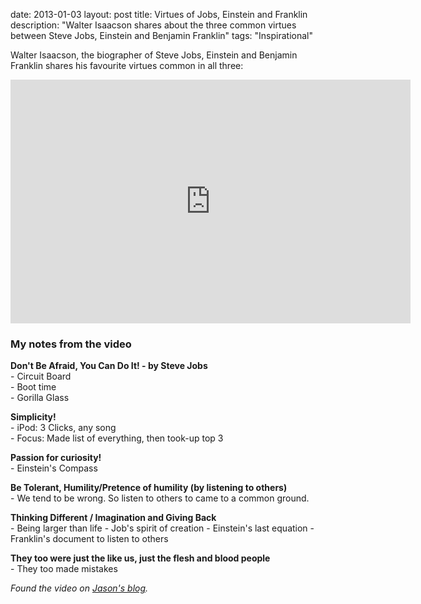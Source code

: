 date: 2013-01-03
layout: post
title: Virtues of Jobs, Einstein and Franklin
description: "Walter Isaacson shares about the three common virtues between Steve Jobs, Einstein and Benjamin Franklin"
tags: "Inspirational"

Walter Isaacson, the biographer of Steve Jobs, Einstein and Benjamin Franklin shares his favourite virtues common in all three:

<iframe width="640" height="390" src="http://www.youtube.com/embed/BDmd6OUO1dA" frameborder="0" allowfullscreen></iframe>

### My notes from the video

**Don't Be Afraid, You Can Do It! - by Steve Jobs**  
    - Circuit Board  
    - Boot time  
    - Gorilla Glass  

**Simplicity!**  
    - iPod: 3 Clicks, any song  
    - Focus: Made list of everything, then took-up top 3  

**Passion for curiosity!**  
    - Einstein's Compass  

**Be Tolerant, Humility/Pretence of humility (by listening to others)**  
    - We tend to be wrong. So listen to others to came to a common ground.  

**Thinking Different / Imagination and Giving Back**  
    - Being larger than life
    - Job's spirit of creation
    - Einstein's last equation
    - Franklin's document to listen to others

**They too were just the like us, just the flesh and blood people**  
    - They too made mistakes

*Found the video on [Jason's blog][article].*



[video]: http://www.youtube.com/watch?v=BDmd6OUO1dA&feature=player_embedded
[article]: http://jasonevanish.com/2013/01/02/lessons-from-the-biographer-of-jobs-einstein-and-franklin/
